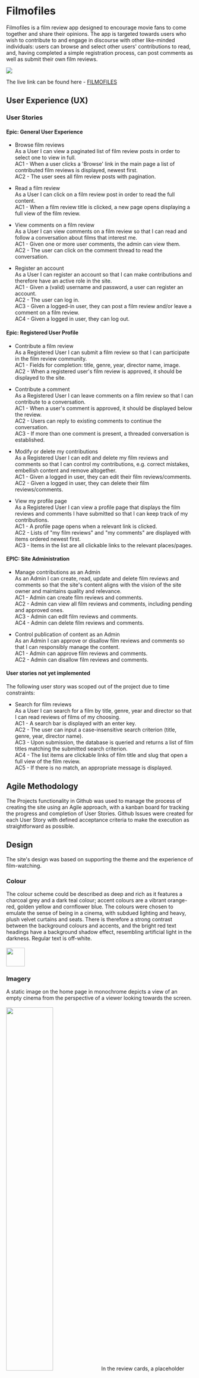 # Filmofiles

Filmofiles is a film review app designed to encourage movie fans to come together and share their opinions. The app is targeted towards users who wish to contribute to and engage in discourse with other like-minded individuals: users can browse and select other users' contributions to read, and, having completed a simple registration process, can post comments as well as submit their own film reviews.<br>

<img src="README images/page-home.png">

The live link can be found here - [FILMOFILES](https://filmofiles-de31d62f91c0.herokuapp.com/)

## User Experience (UX)

### User Stories

#### Epic: General User Experience

* Browse film reviews<br>
As a User I can view a paginated list of film review posts in order to select one to view in full.<br>
AC1 - When a user clicks a 'Browse' link in the main page a list of contributed film reviews is displayed, newest first.<br>
AC2 - The user sees all film review posts with pagination.<br>

* Read a film review<br>
As a User I can click on a film review post in order to read the full content.<br>
AC1 - When a film review title is clicked, a new page opens displaying a full view of the film review.<br>

* View comments on a film review<br>
As a User I can view comments on a film review so that I can read and follow a conversation about films that interest me.<br>
AC1 - Given one or more user comments, the admin can view them.<br>
AC2 - The user can click on the comment thread to read the conversation.<br>

* Register an account<br>
As a User I can register an account so that I can make contributions and therefore have an active role in the site.<br>
AC1 - Given a (valid) username and password, a user can register an account.<br>
AC2 - The user can log in.<br>
AC3 - Given a logged-in user, they can post a film review and/or leave a comment on a film review.<br>
AC4 - Given a logged in user, they can log out.<br>

#### Epic: Registered User Profile

* Contribute a film review<br>
As a Registered User I can submit a film review so that I can participate in the film review community.<br>
AC1 - Fields for completion: title, genre, year, director name, image.<br>
AC2 - When a registered user's film review is approved, it should be displayed to the site.<br>

* Contribute a comment<br>
As a Registered User I can leave comments on a film review so that I can contribute to a conversation.<br>
AC1 - When a user's comment is approved, it should be displayed below the review.<br>
AC2 - Users can reply to existing comments to continue the conversation.<br>
AC3 - If more than one comment is present, a threaded conversation is established.<br>

* Modify or delete my contributions<br>
As a Registered User I can edit and delete my film reviews and comments so that I can control my contributions, e.g. correct mistakes, embellish content and remove altogether.<br>
AC1 - Given a logged in user, they can edit their film reviews/comments.<br>
AC2 - Given a logged in user, they can delete their film reviews/comments.<br>

* View my profile page<br>
As a Registered User I can view a profile page that displays the film reviews and comments I have submitted so that I can keep track of my contributions.<br>
AC1 - A profile page opens when a relevant link is clicked.<br>
AC2 - Lists of "my film reviews" and "my comments" are displayed with items ordered newest first.<br>
AC3 - Items in the list are all clickable links to the relevant places/pages.<br>

#### EPIC: Site Administration

* Manage contributions as an Admin<br>
As an Admin I can create, read, update and delete film reviews and comments so that the site's content aligns with the vision of the site owner and maintains quality and relevance.<br>
AC1 - Admin can create film reviews and comments.<br>
AC2 - Admin can view all film reviews and comments, including pending and approved ones.<br>
AC3 - Admin can edit film reviews and comments.<br>
AC4 - Admin can delete film reviews and comments.<br>

* Control publication of content as an Admin<br>
As an Admin I can approve or disallow film reviews and comments so that I can responsibly manage the content.<br>
AC1 - Admin can approve film reviews and comments.<br>
AC2 - Admin can disallow film reviews and comments.<br>

#### User stories not yet implemented

The following user story was scoped out of the project due to time constraints:

* Search for film reviews<br>
As a User I can search for a film by title, genre, year and director so that I can read reviews of films of my choosing.<br>
AC1 - A search bar is displayed with an enter key.<br>
AC2 - The user can input a case-insensitive search criterion (title, genre, year, director name).<br>
AC3 - Upon submission, the database is queried and returns a list of film titles matching the submitted search criterion.<br>
AC4 - The list items are clickable links of film title and slug that open a full view of the film review.<br>
AC5 - If there is no match, an appropriate message is displayed.<br>


## Agile Methodology

The Projects functionality in Github was used to manage the process of creating the site using an Agile approach, with a kanban board for tracking the progress and completion of User Stories. Github Issues were created for each User Story with defined acceptance criteria to make the execution as straightforward as possible.


## Design

The site's design was based on supporting the theme and the experience of film-watching.

### Colour

The colour scheme could be described as deep and rich as it features a charcoal grey and a dark teal colour; accent colours are a vibrant orange-red, golden yellow and cornflower blue. The colours were chosen to emulate the sense of being in a cinema, with subdued lighting and heavy, plush velvet curtains and seats. There is therefore a strong contrast between the background colours and accents, and the bright red text headings have a background shadow effect, resembling artificial light in the darkness. Regular text is off-white.<br><br>
<img src="README%20images/colours.png" height="50px">

### Imagery

A static image on the home page in monochrome depicts a view of an empty cinema from the perspective of a viewer looking towards the screen.<br><br>
<img src="README%20images/movie-theater-4609877_1920.webp" width="50%">
In the review cards, a placeholder image of cinema tickets and a bag of popcorn furthers the association with the cinema-going experience to appeal to the Users and reinforce the theme of the site.<br><br>
<img src="README%20images/popcorn-898154_1280.webp" width="200px">
The rest of the imagery is in the form of the individual film poster covers.<br><br>
<img src="README%20images/film-anatomy-of-a-fall.webp" width="180px">&nbsp;&nbsp;<img src="README%20images/film-inglourious-basterds.webp" width="180px">&nbsp;&nbsp;<img src="README%20images/film-the-village.webp" width="180px">

### Typography

The site uses just two fonts, imported from Goole Fonts: Workbench for the Filmofiles logo and Montserrat for the remaining text. Workbench has a somewhat grainy character with horizontal streaks running through it, making the logo reminiscent of an old VHS label and thus tying in another medium of film-watching.<br><br>
<img src="README%20images/logo-nav-items.png">


## Data Models

This project follows Object-Oriented Programming principles and employs Django's Class-Based Generic Views. It includes three custom models: Film, representing film details (title, director, genre, year, image); Review, for film reviews with one-to-many relationships to the User & Film models and an implicit many-to-many relationship with the Comment model; and Comment with one-to-many relationships to User and Review models, which allows registered Users to post comments on reviews.

The database schema are illustrated by the ERD diagram below:<br><br>
<img src="README%20images/ERD.png">


## Features

This is a Film Review application where Users read and write reviews and view contributions from others. They can engage with the community by posting comments on reviews.

- CRUD Functionality: registered Users have the freedom to create, read, update and delete all of their individual contributions to Filmofiles.
- Admin Panel: through the Django admin panel, admin personnel have the control to manage User accounts and site content with the authority to approve Users' contributions for publishing and to remove content if necessary. Admins create Film objects for Users to review in order to maintain order and consistency and to prevent errors, keeping the database tidy.
- User Registration and Authentication: Users can sign up, log in and out, and manage their profiles securely.
- User Profiles: Each registered User has a profile page displaying their submitted reviews and comments. Items waiting for approval are marked accordingly.

### Features to implement

- Responsive Design: the project is not yet optimised for smaller screens such as mobile devices.
- Search: the app would benefit greatly from the ability for Users to search the database for films, e.g. by title, genre, director.
- Filter: similarly, the addition of a filter system would be expected as the site and contents grow.
- User Profile: additions and improvements to the my_profile area would enhance the experience and appeal for Users. For example: the option to delete their account, to upload a profile picture.
- Social Media: the site could be extended to work like a social media app whereby Users could add Likes and mark other Users as Favourites.
- Film objects: rather than inputting films to the database manually, this could be done using an API to automate the process, getting film data from sources like IMDb, for example.


### Header

<strong>Logo</strong>: a logo was created using the Workbench font from Google fonts. It is positioned in the top left of the navigation bar and is linked to the home page for ease of navigation for the User.<br><br>
<strong>Navigation bar</strong>: the navbar is present at the top of every page and displays all links to the other pages. On hover, these links become highlighted via a darkening of the background. The Account link is a dropdown menu which includes Sign Up and Log In. When the User is logged in, the dropdown menu links change to the My Profile and Log Out pages. Additionally, on medium screens and above, a line of text show "Logged in as <username>". On smaller screens, the navigation items reduce into a hamburger menu.<br><br>
<img src="README%20images/logo-nav-items.png">&nbsp;<img src="README%20images/navbar-logged-in.png">

### Footer

A simple footer was created to mirror the header style. It includes link icons to Instagram, Facebook and YouTube. These can be set up to open a separate browser tab to avoid leading the User away from the site.<br><br>
<img src="README%20images/footer.png">

### Home page

The homepage has a dramatic backdrop created by the image of the cinema interior. On top are textual headings and three cards which establish the colour scheme. The information in the cards lets the site visitors know what the application does and is for, in a short phrase with a filmroll icon from Font Awesome: first, the BROWSE card informs the User that they can navigate through published film reviews, with the word itself linking to the Browse page in case the User expects it; second, the READ card encourages the User to sample the content; and third, the JOIN card prompts the User to become fully involved and interact with other like-minded film fans - this word also functions as a link and will load the Sign Up page. Underneath the cards is a bright coloured button which means that signing up is only one click away and is easy for the User to navigate to.<br><br>
<img src="README%20images/page-home.png">

### Browse page

The next page is where all of the published (approved by the Admin) film reviews are stored, again in cards. Users can see a summary in the form of an image, either the film poster or a placeholder image of popcorn, the film's title, the review's slug (labelled as Tagline to be more user-friendly), the author's name of the review and the date, and finally a READ button which links to the review_detail page for that specfic review. The page has pagination and displays six review cards per pages. The pagination links change from red to yellow on hover to show they are interactive elements.<br><br>
<img src="README%20images/page-browse.png">

### Add review page

This page presents a form in which Users can enter their review for submission. The fields include: Film (a dropdown menu which displays the film title and genre), Review content, Tagline, Rating /10 (a dropdown) and finally a Submit button. Upon successful submission, an appropriate message appears.<br><br>
<img src="README%20images/page-submit_review.png">&nbsp;&nbsp;<img src="README%20images/page-submit_review2.png"><br>
<img src="README%20images/success-message-review-pending-approval.png">

### Sign Up and Log In pages

These pages both also present simple forms for their respective purposes. Upon successful signup, the homepage is loaded; upon successful login, the My Profile page.<br><br>
<img src="README%20images/page-sign_up.png">&nbsp;&nbsp;<img src="README%20images/page-log_in.png">

### My Profile page

This page displays all of the registered Users' contributions to the site - all reviews and comments. Each item, except those reviews not yet approved, can be edited and deleted here. The Edit and Delete buttons direct to appropriate pages and Users can confirm deletions before losing their content. Upon successful updates or deletions, relevant messages are displayed.<br><br>
<img src="README%20images/page-my_profile.png"><br>
<img src="README%20images/page-edit_comment.png"><br>
<img src="README%20images/page-confirm_delete_review.png"><br>
<img src="README%20images/success-message-edit-comment.png"><img src="README%20images/page-confirm_delete_review.png">&nbsp;&nbsp;<br>


## Testing

The Filmofiles application was subjected to manual testing in Google Chrome, Mozilla Firefox, Microsoft Edge and Safari browsers, and Samsung Internet and Safari on mobile.
Documentation can be found <a href="README%20images/Filmofiles%20testing.pdf">here</a>.


## Security

Django's built-in user authentication system is utilised to handle user registration, login, and profile management. The @login_required decorator ensures that certain views are accessible only to authenticated Users. The submission of forms relies on validated data and error messages are in place for missing or incorrect data. Cross-Site Request Forgery (CSRF) tokens are used on forms throughout this site. The database url and secret key are stored in the env.py file to prevent unwanted connections to the database. Custom Error Pages (400, 403, 404, 500) were created to provide information on any such error and include links to direct the User back to the site.


## Deployment - Heroku

To deploy this page to Heroku from its GitHub repository, the following steps were taken:
#### In IDE = begin the Setup:

1. SET UP THE DIRECTORY:<br>
i) Open a new workspace from a repository that uses the full CI template.<br>
ii) Install the Django Python package:<br>
pip3 install Django~=4.2.1<br>
iii) Add Django to requirements.txt:<br>
pip3 freeze --local > requirements.txt (Verify the installation.)<br>

3. CREATE A PROJECT:<br>
i) Create a Django project named "filmofiles":<br>
django-admin startproject filmofiles .<br>
ii) Start the Django server:<br>
python3 manage.py runserver<br>
iii) Copy the hostname from the browser following "Invalid HTTP_HOST header."<br>
iv) In my_project/settings.py, paste this hostname between the square brackets of ALLOWED_HOSTS and save.<br>
v) Refresh the browser to view a basic Django project.<br>
vi) Stop the server using ctrl+c in the terminal.<br>

4. CREATE AN APP:<br>
i) Create a Django app named "core":<br>
python3 manage.py startapp core (Verify the directory was created.)<br>
ii) Add this to the list of INSTALLED_APPS in settings.py:<br>
'core',

#### JUMP to ElephantSQL:

X. Create a database:<br>
i) ElephantSQL Setup:<br>
	Create a new instance of PostgreSQL:<br>
	Set up the plan (name, tiny turtle plan, select region).<br>
	Verify PostgreSQL version (must be 12 or higher).<br>
	Copy the URL from the DETAILS section.<br>


#### JUMP back to IDE:

4. SETUP ENVIRONMENT VARIABLES AND SECRET KEY:<br>
i) Create a file named env.py at the top level of the project.<br>
ii) Add it to .gitignore.<br>
iii) Import os and set the secret_key:<br>
import os<br>
os.environ.setdefault("SECRET_KEY", "(value)")<br>
iv) Update settings.py to use the secret key:<br>
SECRET_KEY = os.environ.get("SECRET_KEY")<br>

5. CONNECT DATABASE TO CODE in env & settings:<br>
i) Set DATABASE_URL in env.py using the ElephantSQL URL.<br>
ii) Install the 2 packages required to connect to your database:<br>
pip3 install dj-database-url~=0.5 psycopg2~=2.9<br>
iii) Add them to requirements.txt:<br>
pip3 freeze --local > requirements.txt<br>
iv) In settings.py, import the necessary packages:<br>
import os<br>
import dj_database_url<br>
v) And add underneath;<br>
if os.path.isfile('env.py'):<br>
    import env<br>
vi) Comment out the local SQlite3 database and add:<br>
DATABASES = {<br>
    'default': dj_database_url.parse(os.environ.get("DATABASE_URL"))<br>
}
vii) Migrate database:<br>
python3 manage.py migrate<br>

#### JUMP to HEROKU:

a. CREATE THE HEROKU APP:<br>
i) Visit your Heroku dashboard and create a new app with a unique name.<br>
ii) In the Settings tab, add a config var with key DISABLE_COLLECTSTATIC and value 1 to prevent static file uploads during the build.<br>
iii) Add the SECRET_KEY as a config var.<br>
iv) Add the DATABASE_URL as a config var.<br>
v) Remove Heroku's PostgreSQL DATABASE_URL if present.<br>

#### JUMP back to IDE:

6. UPDATE CODE FOR DEPLOYMENT:<br>
i) Install a production-ready web server for Heroku:<br>
pip3 install gunicorn~=20.1<br>
ii) Add gunicorn==20.1.0 to requirements:<br>
pip3 freeze --local > requirements.txt<br>
iii) Create a Procfile at the project's root and enter on line 1:<br>
web: gunicorn filmofiles.wsgi<br>
iii) In settings.py, set DEBUG=False, then add your Heroku hostname to ALLOWED_HOSTS<br>
iv) Add, commit and push changes.<br>

#### JUMP to HEROKU:

b. DEPLOY:<br>
i) Return to the Heroku dashboard, go to the Deploy tab, and click to connect to GitHub.<br>
ii) Enter your GitHub repo, deploy the main branch manually, and monitor the build output in the Activity tab.<br>
iii) In the Resources tab, select an eco dyno for lightweight container deployment.<br>
iv) Verify and delete any existing Postgres database add-on to avoid unnecessary usage costs.<br>


## Languages used

- Python
- HTML
- CSS


## Programs, Frameworks & Libraries used

- [GitHub](https://github.com) - used for version control and the Projects tool for agile approach.
- [Codeanywhere](https://app.codeanywhere.com) - used as an IDE for the project.
- [Gitpod](https://gitpod.io) - used as a secondary IDE.
- [ElephantSQL](https://www.elephantsql.com) - used to create the PostgreSQL database for this app.
- [Heroku](https://dashboard.heroku.com/login) - used as a cloud-based platform to deploy the site.
- [Django](https://www.djangoproject.com) - used as a Python framework.
- [Gunicorn](https://gunicorn.org) - used as a production-ready web server for Heroku.
- [WhiteNoise](https://whitenoise.readthedocs.io/en/stable/django.html) - used for serving the static files.
- [Bootstrap 4.6](https://getbootstrap.com/docs/4.6/getting-started/introduction)- used as a CSS Framework.
- [Django-allauth](https://allauth.org) - used for authentication of user accounts.
- [Summernote](https://summernote.org) - used as a WYSIWYG editor for users' posts.
- [Crispy Forms](https://django-crispy-forms.readthedocs.io/en/latest) - used to manage Django Forms.
- [Cloudinary](https://cloudinary.com) - used to host images.
- [Font Awesome](https://fontawesome.com) - used for (social media) icons.
- [Convertio](https://) - used to convert images to webp files.
- [Favicon.io](https://favicon.io/favicon-converter/) - used to generate a favicon
- Chrome Developer Tools - used for general troubleshooting.
- [ChatGPT](https://chat.openai.com) - used for general troubleshooting.
- [W3C](https://www.w3.org) - used for CSS code validation.


## Credits

Code Institute - I Think Therefore I Blog walkthrough project
[Python docs](https://docs.python.org/3/library/re.html) - for import re (used to check for numbers, uppercase and lowercase letters, and special characters in passwords)
[Django docs](https://docs.djangoproject.com/en/3.2/_modules/django/forms/widgets/) - for info on django forms (widgets)

#### Images:
[Pixabay](https://pixabay.com/de/users/onkelglocke-12931647/?utm_source=link-attribution&utm_medium=referral&utm_campaign=image&utm_content=4609877)) - for cinema background image
[Pixabay](https://pixabay.com/de/users/agoss-432408/?utm_source=link-attribution&utm_medium=referral&utm_campaign=image&utm_content=898154) - for popcorn placeholder image 


## Acknowledgments

With big thanks to my mentor Antonio Rodriguez for his valued support.
